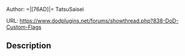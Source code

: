Author:  =|[76AD]|= TatsuSaisei

URL: https://www.dodplugins.net/forums/showthread.php?838-DoD-Custom-Flags

## Description

